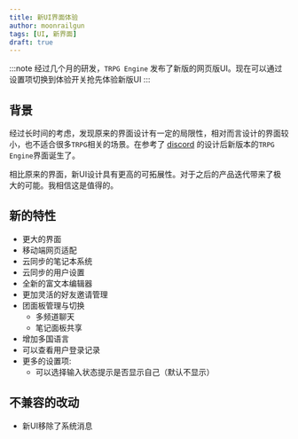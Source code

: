 ```yaml
---
title: 新UI界面体验
author: moonrailgun
tags: [UI, 新界面]
draft: true
---
```


:::note
经过几个月的研发，`TRPG Engine` 发布了新版的网页版UI。现在可以通过设置项切换到体验开关抢先体验新版UI
:::

## 背景

经过长时间的考虑，发现原来的界面设计有一定的局限性，相对而言设计的界面较小，也不适合很多`TRPG`相关的场景。在参考了 [discord](https://discord.com/) 的设计后新版本的`TRPG Engine`界面诞生了。

相比原来的界面，新UI设计具有更高的可拓展性。对于之后的产品迭代带来了极大的可能。我相信这是值得的。

## 新的特性

- 更大的界面
- 移动端网页适配
- 云同步的笔记本系统
- 云同步的用户设置
- 全新的富文本编辑器
- 更加灵活的好友邀请管理
- 团面板管理与切换
  - 多频道聊天
  - 笔记面板共享
- 增加多国语言
- 可以查看用户登录记录
- 更多的设置项:
  - 可以选择输入状态提示是否显示自己（默认不显示）

## 不兼容的改动

- 新UI移除了系统消息
